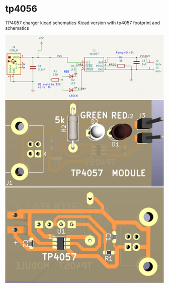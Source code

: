 # tp4056
TP4057 charger kicad schematics
Kicad version with tp4057 footprint and schematics

![Preview](hw/main/out/schema.png)
![Preview](hw/main/out/main1.jpg)
![Preview](hw/main/out/main2.jpg)

